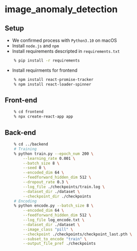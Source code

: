 # image_anomaly_detection

## Setup
- We confirmed process with `Python3.10` on macOS
- Install `node.js` and `npm `
- Install requirements descripted in `requirements.txt`
```bash
    % pip install -r requirements
```
- Install requirments for frontend
```bash
    % npm install react-promise-tracker
    % npm install react-loader-spinner
```

## Front-end
```bash
    % cd frontend
    % npx create-react-app app
```

## Back-end
```bash
    % cd ../backend
    # Training
    % python train.py --epoch_num 200 \
        --learning_rate 0.001 \
        --batch_size 8 \
        --seed 0 \
        --encoded_dim 64 \
        --feedforward_hidden_dim 512 \
        --dropout_rate 0.3 \
        --log_file ./checkpoints/train.log \
        --dataset_dir ./dataset \
        --checkpoint_dir ./checkpoints
    # Encoding
    % python encode.py --batch_size 8 \
        --encoded_dim 64 \
        --feedforward_hidden_dim 512 \
        --log_file log_encode.txt \
        --dataset_dir ./dataset \
        --image_class "pill" \
        --checkpoint ./checkpoints/checkpoint_last.pth \
        --subset_to_encode "train" \
        --output_file_pref ./checkpoints
```